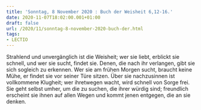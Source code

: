 ```yaml
---
title: 'Sonntag, 8 November 2020 : Buch der Weisheit 6,12-16.'
date: 2020-11-07T18:02:00.001+01:00
draft: false
url: /2020/11/sonntag-8-november-2020-buch-der.html
tags: 
- LECTIO
---
```


Strahlend und unvergänglich ist die Weisheit; wer sie liebt, erblickt sie schnell, und wer sie sucht, findet sie. Denen, die nach ihr verlangen, gibt sie sich sogleich zu erkennen. Wer sie am frühen Morgen sucht, braucht keine Mühe, er findet sie vor seiner Türe sitzen. Über sie nachzusinnen ist vollkommene Klugheit; wer ihretwegen wacht, wird schnell von Sorge frei. Sie geht selbst umher, um die zu suchen, die ihrer würdig sind; freundlich erscheint sie ihnen auf allen Wegen und kommt jenen entgegen, die an sie denken.